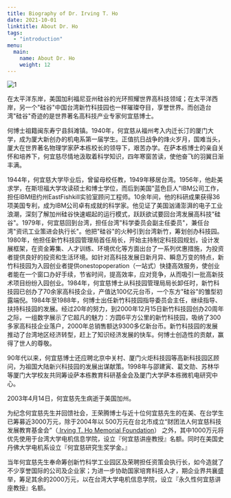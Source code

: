 ```yaml
---
title: Biography of Dr. Irving T. Ho
date: 2021-10-01
linktitle: About Dr. Ho
tags:
  - "introduction"
menu: 
  main:
    name: About Dr. Ho
    weight: 12
---
```


![1](/img/IrvingHo.jpg)

在太平洋东岸，美国加利福尼亚州硅谷的光环照耀世界高科技领域；在太平洋西岸，另一个"硅谷"中国台湾新竹科技园也一样璀璨夺目，享誉世界。而创造台湾"硅谷"奇迹的是世界著名高科技产业专家何宜慈博士。
 
何博士祖籍闽东寿宁县斜滩镇。1940年，何宜慈从福州考入内迁长汀的厦门大学，成为厦大新创办的机电系第一届学生。正值抗日战争的烽火岁月，国难当头，厦大在世界著名物理学家萨本栋校长的领导下，艰苦办学。在萨本栋博士的亲自关怀和培养下，何宜慈尽情地汲取着科学知识，四年寒窗苦读，使他奋飞的羽翼日渐丰满。
    
1944年，何宜慈大学毕业后，曾留母校任教，1949年移居台湾。1956年，他赴美求学，在斯坦福大学攻读硕士和博士学位，而后到美国"蓝色巨人"IBM公司工作，担任IBM纽约州EastFishkill实验室顾问工程师。10余年间，他的科研成果获得36项美国专利，成为IBM公司卓有成就的科学家。他见证了美国汹涌澎湃的电子工业浪潮，深刻了解加州硅谷快速崛起的运行模式，跃跃欲试要回台湾发展高科技"硅谷"。1979年，何宜慈回到台湾，担任台湾"科学委员会副主任委员"，兼任台湾"资讯工业策进会执行长"。他把"硅谷"的火种引到台湾新竹，筹划创办科技园。1980年，他担任新竹科技园管理局首任局长，开始主持制定科技园规划，设计发展框架，在资金筹集、人才训练、环境优化等方面出台了一系列优惠措施，为投资者提供良好的投资和生活环境。如针对高科技发展日新月异、瞬息万变的特点，新竹科技园为入园创业者提供onestopoperation（一站式）快捷高效服务，使创业者能在一个窗口办好手续，节省时间，提高效率，应对竞争，从而吸引一批高新技术项目纷纷入园创业。1984年，何宜慈博士从科技园管理局局长卸任时，新竹科技园已创办了70余家高科技企业，产值达100亿元台币，一个东方"硅谷"的雏型初露端倪。1984年至1988年，何博士出任新竹科技园指导委员会主任，继续指导、扶持科技园的发展。经过20年的努力，到2000年12月15日新竹科技园创办20周年之际，一组数字展示了它超凡的魅力：方圆6平方公里的新竹科技园，吸纳了300多家高科技企业落户，2000年总销售额达9300多亿新台币。新竹科技园的发展推动了台湾地区经济转型，赶上了知识经济发展的快车。何博士创造性的贡献，赢得了世人的尊敬。

90年代以来，何宜慈博士还应聘北京中关村、厦门火炬科技园等高新科技园区顾问，为祖国大陆新兴科技园的发展出谋献策。1998年与邵建寅、葛文勋、苏林华等厦门大学校友共同筹设萨本栋教育科研基金会及厦门大学萨本栋微机电研究中心。


2003年4月14日，何宜慈先生病逝于美国加州。 


为纪念何宜慈先生并回馈社会，王荣腾博士与近十位何宜慈先生的在美、在台学生已筹募近3000万元，除于2004年以 500万元在台北市成立“财团法人何宜慈科技发展教育基金会”（<a href=" http://www.irvinghofoundation.org" target="_blank"> Irving T. Ho Memorial Foundation</a>） 之外，其中1000万元将优先使用于台湾大学电机信息学院，设立『何宜慈讲座教授』名额。同时在美国史丹佛大学电机系设立『何宜慈研究生奖学金。』


当年何宜慈先生奉命筹创新竹科学工业园区及荣聘担任资策会执行长，如今造就了不少享誉国际的公司及企业家；为进一步协助国家培育科技人才，期企业界共襄盛举，筹足其余的2000万元，以在台湾大学电机信息学院，设立『永久性何宜慈讲座教授』名额。


